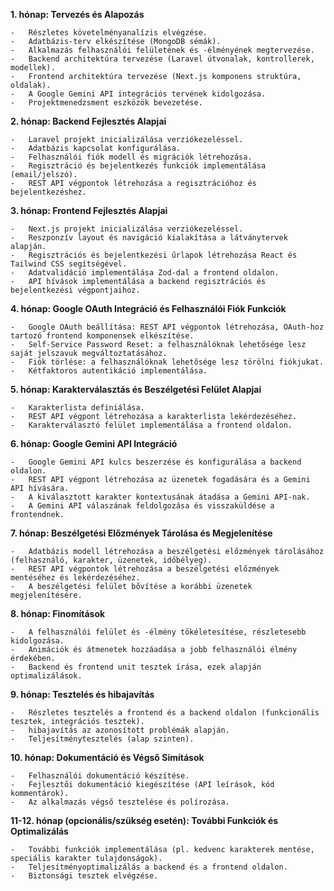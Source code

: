 **1. hónap: Tervezés és Alapozás**

    -   Részletes követelményanalízis elvégzése.
    -   Adatbázis-terv elkészítése (MongoDB sémák).
    -   Alkalmazás felhasználói felületének és -élményének megtervezése.
    -   Backend architektúra tervezése (Laravel útvonalak, kontrollerek, modellek).
    -   Frontend architektúra tervezése (Next.js komponens struktúra, oldalak).
    -   A Google Gemini API integrációs tervének kidolgozása.
    -   Projektmenedzsment eszközök bevezetése.

**2. hónap: Backend Fejlesztés Alapjai**

    -   Laravel projekt inicializálása verziókezeléssel.
    -   Adatbázis kapcsolat konfigurálása.
    -   Felhasználói fiók modell és migrációk létrehozása.
    -   Regisztráció és bejelentkezés funkciók implementálása (email/jelszó).
    -   REST API végpontok létrehozása a regisztrációhoz és bejelentkezéshez.

**3. hónap: Frontend Fejlesztés Alapjai**

    -   Next.js projekt inicializálása verziókezeléssel.
    -   Reszponzív layout és navigáció kialakítása a látványtervek alapján.
    -   Regisztrációs és bejelentkezési űrlapok létrehozása React és Tailwind CSS segítségével.
    -   Adatvalidáció implementálása Zod-dal a frontend oldalon.
    -   API hívások implementálása a backend regisztrációs és bejelentkezési végpontjaihoz.

**4. hónap: Google OAuth Integráció és Felhasználói Fiók Funkciók**

    -   Google OAuth beállítása: REST API végpontok létrehozása, OAuth-hoz tartozó frontend komponensek elkészítése.
    -   Self-Service Password Reset: a felhasználóknak lehetősége lesz saját jelszavuk megváltoztatásához.
    -   Fiók törlése: a felhasználóknak lehetősége lesz törölni fiókjukat.
    -   Kétfaktoros autentikáció implementálása.

**5. hónap: Karakterválasztás és Beszélgetési Felület Alapjai**

    -   Karakterlista definiálása.
    -   REST API végpont létrehozása a karakterlista lekérdezéséhez.
    -   Karakterválasztó felület implementálása a frontend oldalon.

**6. hónap: Google Gemini API Integráció**

    -   Google Gemini API kulcs beszerzése és konfigurálása a backend oldalon.
    -   REST API végpont létrehozása az üzenetek fogadására és a Gemini API hívására.
    -   A kiválasztott karakter kontextusának átadása a Gemini API-nak.
    -   A Gemini API válaszának feldolgozása és visszaküldése a frontendnek.

**7. hónap: Beszélgetési Előzmények Tárolása és Megjelenítése**

    -   Adatbázis modell létrehozása a beszélgetési előzmények tárolásához (felhasználó, karakter, üzenetek, időbélyeg).
    -   REST API végpontok létrehozása a beszélgetési előzmények mentéséhez és lekérdezéséhez.
    -   A beszélgetési felület bővítése a korábbi üzenetek megjelenítésére.

**8. hónap: Finomítások**

    -   A felhasználói felület és -élmény tökéletesítése, részletesebb kidolgozása.
    -   Animációk és átmenetek hozzáadása a jobb felhasználói élmény érdekében.
    -   Backend és frontend unit tesztek írása, ezek alapján optimalizálások.

**9. hónap: Tesztelés és hibajavítás**

    -   Részletes tesztelés a frontend és a backend oldalon (funkcionális tesztek, integrációs tesztek).
    -   hibajavítás az azonosított problémák alapján.
    -   Teljesítménytesztelés (alap szinten).

**10. hónap: Dokumentáció és Végső Simítások**

    -   Felhasználói dokumentáció készítése.
    -   Fejlesztői dokumentáció kiegészítése (API leírások, kód kommentárok).
    -   Az alkalmazás végső tesztelése és polírozása.

**11-12. hónap (opcionális/szükség esetén): További Funkciók és Optimalizálás**

    -   További funkciók implementálása (pl. kedvenc karakterek mentése, speciális karakter tulajdonságok).
    -   Teljesítményoptimalizálás a backend és a frontend oldalon.
    -   Biztonsági tesztek elvégzése.

